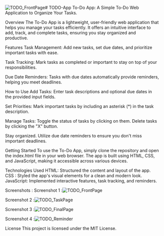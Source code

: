 ![TODO_FrontPage](https://github.com/somashekar17/TODO-App/assets/49157790/7e2ca5e2-79de-44ab-901e-d2c0349b6f38)# TODO-App
To-Do App: A Simple To-Do Web Application to Organize Your Tasks.

Overview
The To-Do App is a lightweight, user-friendly web application that helps you manage your tasks efficiently. It offers an intuitive interface to add, track, and complete tasks, ensuring you stay organized and productive.

Features
Task Management: Add new tasks, set due dates, and prioritize important tasks with ease.

Task Tracking: Mark tasks as completed or important to stay on top of your responsibilities.

Due Date Reminders: Tasks with due dates automatically provide reminders, helping you meet deadlines.

How to Use
Add Tasks: Enter task descriptions and optional due dates in the provided input fields.

Set Priorities: Mark important tasks by including an asterisk (*) in the task description.

Manage Tasks: Toggle the status of tasks by clicking on them. Delete tasks by clicking the "X" button.

Stay organized. Utilize due date reminders to ensure you don't miss important deadlines.

Getting Started
To use the To-Do App, simply clone the repository and open the index.html file in your web browser. The app is built using HTML, CSS, and JavaScript, making it accessible across various devices.

Technologies Used
HTML: Structured the content and layout of the app.
CSS : Styled the app's visual elements for a clean and modern look.
JavaScript: Implemented interactive features, task tracking, and reminders.

Screenshots :
Screenshot 1 :![TODO_FrontPage](https://github.com/somashekar17/TODO-App/assets/49157790/a05637bb-7a60-4154-adbf-0c45a239b910)


Screenshot 2 :![TODO_TaskPage](https://github.com/somashekar17/TODO-App/assets/49157790/b0ee66ae-af69-4231-9998-7cf9fc941ad5)


Screenshot 3 :![TODO_FinalPage](https://github.com/somashekar17/TODO-App/assets/49157790/3eb2633f-842f-4f56-9b17-b05efc53d1af)

Screenshot 4 :![TODO_Reminder](https://github.com/somashekar17/TODO-App/assets/49157790/99012426-0136-4071-a9ab-c7c06d111105)

License
This project is licensed under the MIT License.










